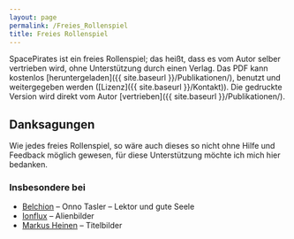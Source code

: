 ```yaml
---
layout: page
permalink: /Freies_Rollenspiel
title: Freies Rollenspiel
---
```




SpacePirates ist ein freies Rollenspiel; das heißt, dass es vom Autor selber vertrieben wird, ohne Unterstützung durch einen Verlag. Das PDF kann kostenlos [heruntergeladen]({{ site.baseurl }}/Publikationen/), benutzt und weitergegeben werden ([Lizenz]({{ site.baseurl }}/Kontakt)). Die gedruckte Version wird direkt vom Autor [vertrieben]({{ site.baseurl }}/Publikationen/).

## Danksagungen

Wie jedes freies Rollenspiel, so wäre auch dieses so nicht ohne Hilfe und Feedback möglich gewesen, für diese Unterstützung möchte ich mich hier bedanken.

### Insbesondere bei

- [Belchion](http://belchion.rsp-blogs.de/) &ndash; Onno Tasler &ndash; Lektor und gute Seele
- [Ionflux](http://ionflux.org) &ndash; Alienbilder
- [Markus Heinen](https://www.deviantart.com/erlkoenig/) &ndash; Titelbilder
